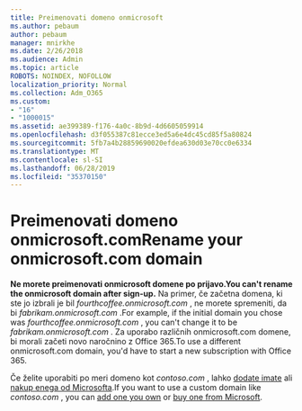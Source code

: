 ```yaml
---
title: Preimenovati domeno onmicrosoft
ms.author: pebaum
author: pebaum
manager: mnirkhe
ms.date: 2/26/2018
ms.audience: Admin
ms.topic: article
ROBOTS: NOINDEX, NOFOLLOW
localization_priority: Normal
ms.collection: Adm_O365
ms.custom:
- "16"
- "1000015"
ms.assetid: ae399389-f176-4a0c-8b9d-4d6605059914
ms.openlocfilehash: d3f055387c81ecce3ed5a6e4dc45cd85f5a80824
ms.sourcegitcommit: 5fb7a4b28859690020efdea630d03e70cc0e6334
ms.translationtype: MT
ms.contentlocale: sl-SI
ms.lasthandoff: 06/28/2019
ms.locfileid: "35370150"
---
```

# <a name="rename-your-onmicrosoftcom-domain"></a><span data-ttu-id="f6b0e-102">Preimenovati domeno onmicrosoft.com</span><span class="sxs-lookup"><span data-stu-id="f6b0e-102">Rename your onmicrosoft.com domain</span></span>

 <span data-ttu-id="f6b0e-103">**Ne morete preimenovati onmicrosoft domene po prijavo.**</span><span class="sxs-lookup"><span data-stu-id="f6b0e-103">**You can't rename the onmicrosoft domain after sign-up.**</span></span> <span data-ttu-id="f6b0e-104">Na primer, če začetna domena, ki ste jo izbrali je bil *fourthcoffee.onmicrosoft.com* , ne morete spremeniti, da bi *fabrikam.onmicrosoft.com* .</span><span class="sxs-lookup"><span data-stu-id="f6b0e-104">For example, if the initial domain you chose was  *fourthcoffee.onmicrosoft.com*  , you can't change it to be  *fabrikam.onmicrosoft.com*  .</span></span> <span data-ttu-id="f6b0e-105">Za uporabo različnih onmicrosoft.com domene, bi morali začeti novo naročnino z Office 365.</span><span class="sxs-lookup"><span data-stu-id="f6b0e-105">To use a different onmicrosoft.com domain, you'd have to start a new subscription with Office 365.</span></span>
  
<span data-ttu-id="f6b0e-106">Če želite uporabiti po meri domeno kot *contoso.com* , lahko [dodate imate](https://support.office.com/article/6383f56d-3d09-4dcb-9b41-b5f5a5efd611) ali [nakup enega od Microsofta](https://support.office.com/article/1561140a-16a9-4a02-822d-a989250e479d).</span><span class="sxs-lookup"><span data-stu-id="f6b0e-106">If you want to use a custom domain like  *contoso.com*  , you can [add one you own](https://support.office.com/article/6383f56d-3d09-4dcb-9b41-b5f5a5efd611) or [buy one from Microsoft](https://support.office.com/article/1561140a-16a9-4a02-822d-a989250e479d).</span></span>
  